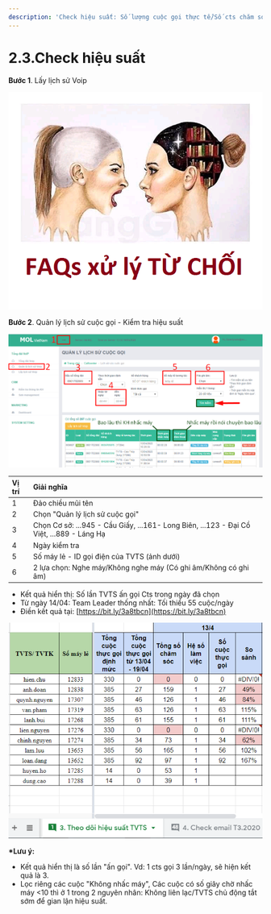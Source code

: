 ```yaml
---
description: 'Check hiệu suất: Số lượng cuộc gọi thực tế/Số cts chăm sóc.'
---
```


# 2.3.Check hiệu suất

**Bước 1**. Lấy lịch sử Voip 

![B&#x1B0;&#x1EDB;c 1. Ch&#x1EC9; l&#x1EA5;y &#x111;&#x1B0;&#x1EE3;c 1 ng&#xE0;y/1 l&#x1EA7;n](../../.gitbook/assets/1%20%281%29.png)

**Bước 2**. Quản lý lịch sử cuộc gọi - Kiểm tra hiệu suất

![](../../.gitbook/assets/2%20%281%29.png)

| Vị trí | Giải nghĩa |
| :--- | :--- |
| 1 | Đảo chiều mũi tên |
| 2 | Chọn "Quản lý lịch sử cuộc gọi" |
| 3 | Chọn Cơ sở: ...945 - Cầu Giấy, ...161- Long Biên,  ...123 - Đại Cồ Việt, ...889 - Láng Hạ |
| 4 | Ngày kiểm tra |
| 5 | Số máy lẻ - ID gọi điện của TVTS \(ảnh dưới\) |
| 6 | 2 lựa chọn: Nghe máy/Không nghe máy  \(Có ghi âm/Không có ghi âm\) |

* Kết quả hiển thị: Số lần TVTS ấn gọi Cts trong ngày đã chọn
* Từ ngày 14/04: Team Leader thống nhất: Tối thiểu 55 cuộc/ngày
* Điền kết quả tại: [https://bit.ly/3a8tbcn](https://bit.ly/3a8tbcn)

![](../../.gitbook/assets/3%20%282%29.png)

**\*Lưu ý:** 

* Kết quả hiển thị là số lần "ấn gọi". Vd: 1 cts gọi 3 lần/ngày, sẽ hiện kết quả là 3.
* Lọc riêng các cuộc "Không nhấc máy", Các cuộc có số giây chờ nhấc máy &lt;10 thì ở 1 trong 2 nguyên nhân: Không liên lạc/TVTS chủ động tắt sớm để gian lận hiệu suất.

